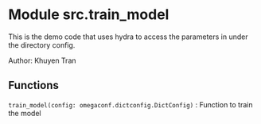 Module src.train_model
======================
This is the demo code that uses hydra to access the parameters in under the directory config.

Author: Khuyen Tran

Functions
---------


`train_model(config: omegaconf.dictconfig.DictConfig)`
:   Function to train the model
